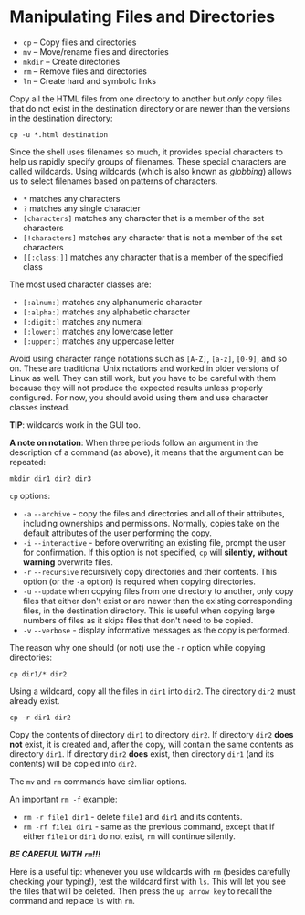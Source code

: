 # Manipulating Files and Directories

- `cp` – Copy files and directories
- `mv` – Move/rename files and directories
- `mkdir` – Create directories
- `rm` – Remove files and directories
- `ln` – Create hard and symbolic links

Copy all the HTML files from one directory to another but *only* copy files that
do not exist in the destination directory or are newer than the versions in the
destination directory:

```
cp -u *.html destination
```

Since the shell uses filenames so much, it provides special characters to help
us rapidly specify groups of filenames. These special characters are called
wildcards. Using wildcards (which is also known as *globbing*) allows us to
select filenames based on patterns of characters. 

- `*` matches any characters
- `?` matches any single character
- `[characters]` matches any character that is a member of the set characters
- `[!characters]` matches any character that is not a member of the set
  characters
- `[[:class:]]` matches any character that is a member of the specified class

The most used character classes are:

- `[:alnum:]` matches any alphanumeric character
- `[:alpha:]` matches any alphabetic character
- `[:digit:]` matches any numeral 
- `[:lower:]` matches any lowercase letter
- `[:upper:]` matches any uppercase letter

Avoid using character range notations such as `[A-Z]`, `[a-z]`, `[0-9]`, and so
on. These are traditional Unix notations and worked in older versions of Linux
as well. They can still work, but you have to be careful with them because they
will not produce the expected results unless properly configured. For now, you
should avoid using them and use character classes instead. 

**TIP**: wildcards work in the GUI too.

**A note on notation**: When three periods follow an argument in the
description of a command (as above), it means that the argument can be repeated:

```
mkdir dir1 dir2 dir3
```

`cp` options:

- `-a` `--archive` - copy the files and directories and all of their attributes,
  including ownerships and permissions. Normally, copies take on the default
  attributes of the user performing the copy. 
- `-i` `--interactive` - before overwriting an existing file, prompt the user
  for confirmation. If this option is not specified, `cp` will **silently,**
  **without warning** overwrite files.
- `-r` `--recursive` recursively copy directories and their contents. This
  option (or the `-a` option) is required when copying directories.
- `-u` `--update` when copying files from one directory to another, only copy
  files that either don't exist or are newer than the existing corresponding
  files, in the destination directory. This is useful when copying large
  numbers of files as it skips files that don't need to be copied.
- `-v` `--verbose` - display informative messages as the copy is performed.

The reason why one should (or not) use the `-r` option while copying
directories:

``` 
cp dir1/* dir2 
```

Using a wildcard, copy all the files in `dir1` into `dir2`. The directory
`dir2` must already exist.

``` 
cp -r dir1 dir2
```

Copy the contents of directory `dir1` to directory `dir2`. If directory `dir2`
**does not** exist, it is created and, after the copy, will contain the same
contents as directory `dir1`. If directory `dir2` **does** exist, then directory
`dir1` (and its contents) will be copied into `dir2`.

The `mv` and `rm` commands have similiar options.

An important `rm -f` example:

- `rm -r file1 dir1` - delete `file1` and `dir1` and its contents.
- `rm -rf file1 dir1` - same as the previous command, except that if either
`file1` or `dir1` do not exist, `rm` will continue silently.

***BE CAREFUL WITH `rm`!!!***

Here is a useful tip: whenever you use wildcards with `rm` (besides carefully
checking your typing!), test the wildcard first with `ls`. This will let you see
the files that will be deleted. Then press the `up arrow key` to recall the
command and replace `ls` with `rm`.

